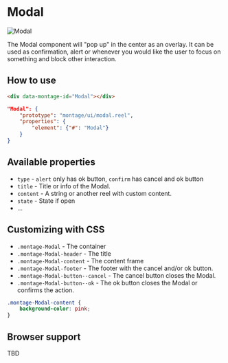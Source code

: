# Modal

![Modal](https://raw.github.com/montagejs/digit/master/modal.reel/screenshot.png)

The Modal component will "pop up" in the center as an overlay. It can be used as confirmation, alert or whenever you would like the user to focus on something and block other interaction.

## How to use

```html
<div data-montage-id="Modal"></div>
```

```json
"Modal": {
    "prototype": "montage/ui/modal.reel",
    "properties": {
        "element": {"#": "Modal"}
    }
}
```


## Available properties

* `type` - `alert` only has ok button, `confirm` has cancel and ok button
* `title` - Title or info of the Modal.
* `content` - A string or another reel with custom content.
* `state` - State if open
* ...


## Customizing with CSS

* `.montage-Modal` - The container
* `.montage-Modal-header` - The title
* `.montage-Modal-content` - The content frame
* `.montage-Modal-footer` - The footer with the cancel and/or ok button.
* `.montage-Modal-button--cancel` - The cancel button closes the Modal.
* `.montage-Modal-button--ok` - The ok button closes the Modal or confirms the action.

```css
.montage-Modal-content {
    background-color: pink;
}
```



## Browser support

TBD
